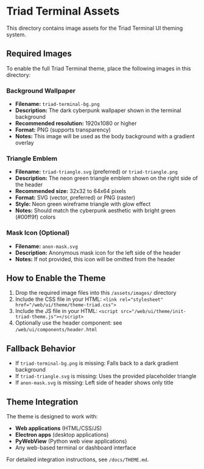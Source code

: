 # Triad Terminal Assets

This directory contains image assets for the Triad Terminal UI theming system.

## Required Images

To enable the full Triad Terminal theme, place the following images in this directory:

### Background Wallpaper
- **Filename:** `triad-terminal-bg.png`
- **Description:** The dark cyberpunk wallpaper shown in the terminal background
- **Recommended resolution:** 1920x1080 or higher
- **Format:** PNG (supports transparency)
- **Notes:** This image will be used as the body background with a gradient overlay

### Triangle Emblem
- **Filename:** `triad-triangle.svg` (preferred) or `triad-triangle.png`
- **Description:** The neon green triangle emblem shown on the right side of the header
- **Recommended size:** 32x32 to 64x64 pixels
- **Format:** SVG (vector, preferred) or PNG (raster)
- **Style:** Neon green wireframe triangle with glow effect
- **Notes:** Should match the cyberpunk aesthetic with bright green (#00ff9f) colors

### Mask Icon (Optional)
- **Filename:** `anon-mask.svg`
- **Description:** Anonymous mask icon for the left side of the header
- **Notes:** If not provided, this icon will be omitted from the header

## How to Enable the Theme

1. Drop the required image files into this `/assets/images/` directory
2. Include the CSS file in your HTML: `<link rel="stylesheet" href="/web/ui/theme/theme-triad.css">`
3. Include the JS file in your HTML: `<script src="/web/ui/theme/init-triad-theme.js"></script>`
4. Optionally use the header component: see `/web/ui/components/header.html`

## Fallback Behavior

- If `triad-terminal-bg.png` is missing: Falls back to a dark gradient background
- If `triad-triangle.svg` is missing: Uses the provided placeholder triangle
- If `anon-mask.svg` is missing: Left side of header shows only title

## Theme Integration

The theme is designed to work with:
- **Web applications** (HTML/CSS/JS)
- **Electron apps** (desktop applications)
- **PyWebView** (Python web view applications)
- Any web-based terminal or dashboard interface

For detailed integration instructions, see `/docs/THEME.md`.
